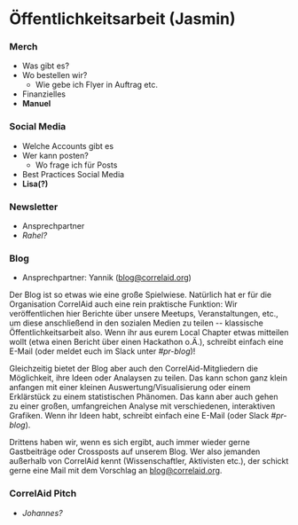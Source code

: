 # Öffentlichkeitsarbeit \(Jasmin\)

### Merch

* Was gibt es?
* Wo bestellen wir?
  * Wie gebe ich Flyer in Auftrag etc.
* Finanzielles
* **Manuel**

### Social Media

* Welche Accounts gibt es
* Wer kann posten?
  * Wo frage ich für Posts
* Best Practices Social Media
* **Lisa\(?\)**

### Newsletter

* Ansprechpartner
* _Rahel?_

### Blog

* Ansprechpartner: Yannik \(blog@correlaid.org\) 

Der Blog ist so etwas wie eine große Spielwiese. Natürlich hat er für die Organisation CorrelAid auch eine rein praktische Funktion: Wir veröffentlichen hier Berichte über unsere Meetups, Veranstaltungen, etc., um diese anschließend in den sozialen Medien zu teilen -- klassische Öffentlichkeitsarbeit also. Wenn ihr aus eurem Local Chapter etwas mitteilen wollt \(etwa einen Bericht über einen Hackathon o.Ä.\), schreibt einfach eine E-Mail \(oder meldet euch im Slack unter _\#pr-blog_\)!

Gleichzeitig bietet der Blog aber auch den CorrelAid-Mitgliedern die Möglichkeit, ihre Ideen oder Analaysen zu teilen. Das kann schon ganz klein anfangen mit einer kleinen Auswertung/Visualisierung oder einem Erklärstück zu einem statistischen Phänomen. Das kann aber auch gehen zu einer großen, umfangreichen Analyse mit verschiedenen, interaktiven Grafiken. Wenn ihr Ideen habt, schreibt einfach eine E-Mail \(oder Slack _\#pr-blog_\).

Drittens haben wir, wenn es sich ergibt, auch immer wieder gerne Gastbeiträge oder Crossposts auf unserem Blog. Wer also jemanden außerhalb von CorrelAid kennt \(Wissenschaftler, Aktivisten etc.\), der schickt gerne eine Mail mit dem Vorschlag an blog@correlaid.org.

### CorrelAid Pitch

* _Johannes?_

